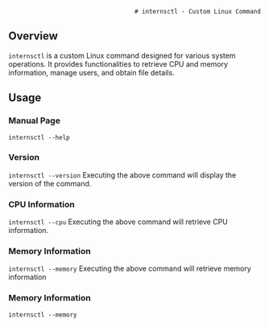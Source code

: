                                        # internsctl - Custom Linux Command

## Overview

`internsctl` is a custom Linux command designed for various system operations. It provides functionalities to retrieve CPU and memory information, manage users, and obtain file details.

## Usage

### Manual Page
`internsctl --help`

### Version
`internsctl --version`
Executing the above command will display the version of the command.

### CPU Information 
`internsctl --cpu`
Executing the above command will retrieve CPU information.

### Memory Information 
`internsctl --memory`
Executing the above command will retrieve memory information

### Memory Information 
`internsctl --memory`

